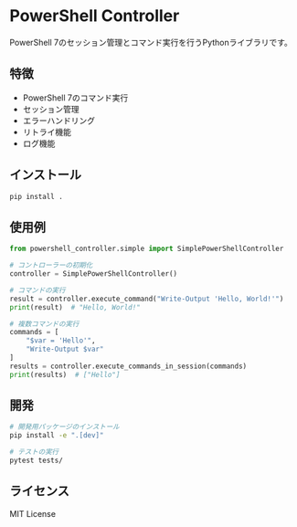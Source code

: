 # PowerShell Controller

PowerShell 7のセッション管理とコマンド実行を行うPythonライブラリです。

## 特徴

- PowerShell 7のコマンド実行
- セッション管理
- エラーハンドリング
- リトライ機能
- ログ機能

## インストール

```bash
pip install .
```

## 使用例

```python
from powershell_controller.simple import SimplePowerShellController

# コントローラーの初期化
controller = SimplePowerShellController()

# コマンドの実行
result = controller.execute_command("Write-Output 'Hello, World!'")
print(result)  # "Hello, World!"

# 複数コマンドの実行
commands = [
    "$var = 'Hello'",
    "Write-Output $var"
]
results = controller.execute_commands_in_session(commands)
print(results)  # ["Hello"]
```

## 開発

```bash
# 開発用パッケージのインストール
pip install -e ".[dev]"

# テストの実行
pytest tests/
```

## ライセンス

MIT License 
